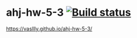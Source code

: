 # ahj-hw-5-3 [![Build status](https://ci.appveyor.com/api/projects/status/nto7twf8l231l1sj?svg=true)](https://ci.appveyor.com/project/vasllly/ahj-hw-5-3)
https://vasllly.github.io/ahj-hw-5-3/